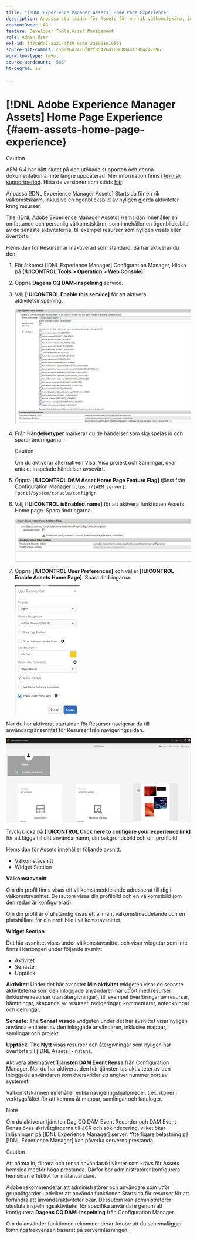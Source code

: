 ```yaml
---
title: "[!DNL Experience Manager Assets] Home Page Experience"
description: Anpassa startsidan för Assets för en rik välkomstskärm, inklusive en ögonblicksbild av nyligen gjorda aktiviteter kring resurser.
contentOwner: AG
feature: Developer Tools,Asset Management
role: Admin,User
exl-id: f47c6da7-aa21-4f49-9c66-2a8091e19561
source-git-commit: c5b816d74c6f02f85476d16868844f39b4c47996
workflow-type: tm+mt
source-wordcount: '566'
ht-degree: 1%

---
```


# [!DNL Adobe Experience Manager Assets] Home Page Experience {#aem-assets-home-page-experience}

>[!CAUTION]
>
>AEM 6.4 har nått slutet på den utökade supporten och denna dokumentation är inte längre uppdaterad. Mer information finns i [teknisk supportperiod](https://helpx.adobe.com/support/programs/eol-matrix.html). Hitta de versioner som stöds [här](https://experienceleague.adobe.com/docs/).

Anpassa [!DNL Experience Manager Assets] Startsida för en rik välkomstskärm, inklusive en ögonblicksbild av nyligen gjorda aktiviteter kring resurser.

The [!DNL Adobe Experience Manager Assets] Hemsidan innehåller en omfattande och personlig välkomstskärm, som innehåller en ögonblicksbild av de senaste aktiviteterna, till exempel resurser som nyligen visats eller överförts.

Hemsidan för Resurser är inaktiverad som standard. Så här aktiverar du den:

1. För åtkomst [!DNL Experience Manager] Configuration Manager, klicka på **[!UICONTROL Tools > Operation > Web Console]**.
1. Öppna **Dagens CQ DAM-inspelning** service.
1. Välj **[!UICONTROL Enable this service]** för att aktivera aktivitetsinspelning.

   ![chlimage_1-250](assets/chlimage_1-250.png)

1. Från **Händelsetyper** markerar du de händelser som ska spelas in och sparar ändringarna.

   >[!CAUTION]
   >
   >Om du aktiverar alternativen Visa, Visa projekt och Samlingar, ökar antalet inspelade händelser avsevärt.

1. Öppna **[!UICONTROL DAM Asset Home Page Feature Flag]** tjänst från Configuration Manager `https://[AEM_server]:[port]/system/console/configMgr`.
1. Välj **[!UICONTROL isEnabled.name]** för att aktivera funktionen Assets Home page. Spara ändringarna.

   ![chlimage_1-251](assets/chlimage_1-251.png)

1. Öppna **[!UICONTROL User Preferences]** och väljer **[!UICONTROL Enable Assets Home Page]**. Spara ändringarna.

   ![user_preferences](assets/user_preferences.png)

När du har aktiverat startsidan för Resurser navigerar du till användargränssnittet för Resurser från navigeringssidan.

![home_page](assets/home_page.png)

Tryck/klicka på **[!UICONTROL Click here to configure your experience link]** för att lägga till ditt användarnamn, din bakgrundsbild och din profilbild.

Hemsidan för Assets innehåller följande avsnitt:

* Välkomstavsnitt
* Widget Section

**Välkomstavsnitt**

Om din profil finns visas ett välkomstmeddelande adresserat till dig i välkomstavsnittet. Dessutom visas din profilbild och en välkomstbild (om den redan är konfigurerad).

Om din profil är ofullständig visas ett allmänt välkomstmeddelande och en platshållare för din profilbild i välkomstavsnittet.

**Widget Section**

Det här avsnittet visas under välkomstavsnittet och visar widgetar som inte finns i kartongen under följande avsnitt:

* Aktivitet
* Senaste
* Upptäck

**Aktivitet**: Under det här avsnittet **Min aktivitet** widgeten visar de senaste aktiviteterna som den inloggade användaren har utfört med resurser (inklusive resurser utan återgivningar), till exempel överföringar av resurser, hämtningar, skapande av resurser, redigeringar, kommentarer, anteckningar och delningar.

**Senaste**: The **Senast visade** widgeten under det här avsnittet visar nyligen använda entiteter av den inloggade användaren, inklusive mappar, samlingar och projekt.

**Upptäck**: The **Nytt** visas resurser och återgivningar som nyligen har överförts till [!DNL Assets] -instans.

Aktivera alternativet **Tjänsten DAM Event Rensa** från Configuration Manager. När du har aktiverat den här tjänsten tas aktiviteter av den inloggade användaren som överskrider ett angivet nummer bort av systemet.

Välkomstskärmen innehåller enkla navigeringshjälpmedel, t.ex. ikoner i verktygsfältet för att komma åt mappar, samlingar och kataloger.

>[!NOTE]
>
>Om du aktiverar tjänsten Dag CQ DAM Event Recorder och DAM Event Rensa ökas skrivåtgärderna till JCR och sökindexering, vilket ökar inläsningen på [!DNL Experience Manager] server. Ytterligare belastning på [!DNL Experience Manager] kan påverka serverns prestanda.

>[!CAUTION]
>
>Att hämta in, filtrera och rensa användaraktiviteter som krävs för Assets hemsida medför höga prestanda. Därför bör administratörer konfigurera hemsidan effektivt för målanvändare.
>
>Adobe rekommenderar att administratörer och användare som utför gruppåtgärder undviker att använda funktionen Startsida för resurser för att förhindra att användaraktiviteter ökar. Dessutom kan administratörer utesluta inspelningsaktiviteter för specifika användare genom att konfigurera **Dagens CQ DAM-inspelning** från Configuration Manager.
>
>Om du använder funktionen rekommenderar Adobe att du schemalägger tömningsfrekvensen baserat på serverinläsningen.
